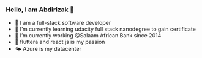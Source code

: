 ### Hello, I am Abdirizak 👋

- 🔭 I am a full-stack software developer  
- 🌱 I’m currently learning udacity full stack nanodegree to gain certificate 
- 🐳 I’m currently working @Salaam African Bank since 2014
- 👯 fluttera and react js is my passion
- 🌤 Azure is my datacenter
